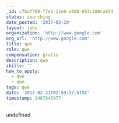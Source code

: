 ```yaml
---
_id: c7baf700-f7e1-11e6-a680-697c180ca854
status: searching
date_posted: '2017-02-20'
layout: jobs
organization: 'http://www.google.com'
org_url: 'http://www.google.com'
title: qwe
role: qwe
compensation: gratis
description: qwe
skills: ''
how_to_apply:
  - qwe
  - qwe
tags: qwe
date: '2017-02-21T02:59:37.519Z'
timestamp: 1487645977
---
```

undefined
